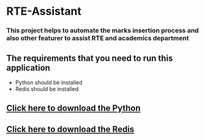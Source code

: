 # RTE-Assistant
### This project helps to automate the marks insertion process and also other featurer to assist RTE and academics department 
## The requirements that you need to run this application
* Python should be installed
* Redis should be installed

## [Click here to download the Python](https://www.python.org)
## [Click here to download the Redis](https://github.com/microsoftarchive/redis/releases)
